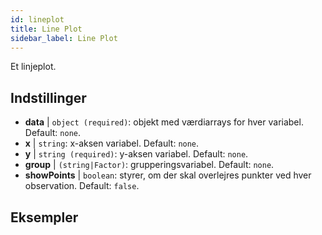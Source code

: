 ```yaml
---
id: lineplot
title: Line Plot
sidebar_label: Line Plot
---
```


Et linjeplot.

## Indstillinger

* __data__ | `object (required)`: objekt med værdiarrays for hver variabel. Default: `none`.
* __x__ | `string`: x-aksen variabel. Default: `none`.
* __y__ | `string (required)`: y-aksen variabel. Default: `none`.
* __group__ | `(string|Factor)`: grupperingsvariabel. Default: `none`.
* __showPoints__ | `boolean`: styrer, om der skal overlejres punkter ved hver observation. Default: `false`.


## Eksempler

